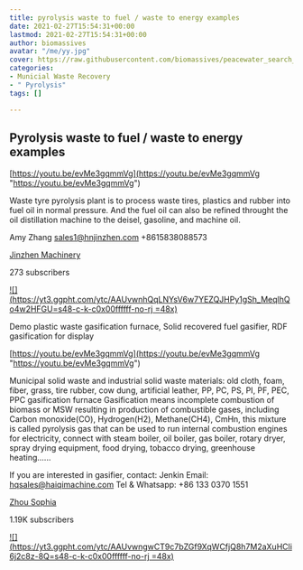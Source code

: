 ```yaml
---
title: pyrolysis waste to fuel / waste to energy examples
date: 2021-02-27T15:54:31+00:00
lastmod: 2021-02-27T15:54:31+00:00
author: biomassives
avatar: "/me/yy.jpg"
cover: https://raw.githubusercontent.com/biomassives/peacewater_search_scdhub_solutions_library/main/static/img/50bef46befeec85cab9d532fdc23d811.jpg
categories:
- Municial Waste Recovery
- " Pyrolysis"
tags: []

---
```


## Pyrolysis waste to fuel / waste to energy examples

[https://youtu.be/evMe3gqmmVg](https://youtu.be/evMe3gqmmVg "https://youtu.be/evMe3gqmmVg")

Waste tyre pyrolysis plant is to process waste tires, plastics and rubber into fuel oil in normal pressure. And the fuel oil can also be refined throught the oil distillation machine to the deisel, gasoline, and machine oil. 

Amy Zhang sales1@hnjinzhen.com +8615838088573

 [Jinzhen Machinery](https://www.youtube.com/channel/UCWa1C_WFo_Oe_plBN_idMFA)

 273 subscribers

[![](https://yt3.ggpht.com/ytc/AAUvwnhQqLNYsV6w7YEZQJHPy1gSh_MeqlhQo4w2HFGU=s48-c-k-c0x00ffffff-no-rj =48x)](https://www.youtube.com/channel/UCWa1C_WFo_Oe_plBN_idMFA)

Demo plastic waste gasification furnace, Solid recovered fuel gasifier, RDF gasification for display

[https://youtu.be/evMe3gqmmVg](https://youtu.be/evMe3gqmmVg "https://youtu.be/evMe3gqmmVg")

Municipal solid waste and industrial solid waste materials: old cloth, foam, fiber, grass, tire rubber, cow dung, artificial leather, PP, PC, PS, PI, PF, PEC, PPC gasification furnace Gasification means incomplete combustion of biomass or MSW resulting in production of combustible gases, including Carbon monoxide(CO), Hydrogen(H2), Methane(CH4), CmHn, this mixture is called pyrolysis gas that can be used to run internal combustion engines for electricity, connect with steam boiler, oil boiler, gas boiler, rotary dryer, spray drying equipment, food drying, tobacco drying, greenhouse heating......

 If you are interested in gasifier, contact: Jenkin Email: hqsales@haiqimachine.com Tel & Whatsapp: +86 133 0370 1551 

 [Zhou Sophia](https://www.youtube.com/channel/UCfDE3NL2P1LN_HTmYsN8c8Q)

 1.19K subscribers

[![](https://yt3.ggpht.com/ytc/AAUvwngwCT9c7bZGf9XqWCfjQ8h7M2aXuHCli6j2c8z-8Q=s48-c-k-c0x00ffffff-no-rj =48x)](https://www.youtube.com/channel/UCfDE3NL2P1LN_HTmYsN8c8Q)
